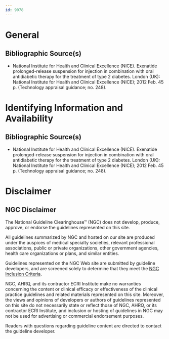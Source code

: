 ```yaml
---
id: 9078
---
```


# General

## Bibliographic Source(s)

- National Institute for Health and Clinical Excellence (NICE). Exenatide prolonged-release suspension for injection in combination with oral antidiabetic therapy for the treatment of type 2 diabetes. London (UK): National Institute for Health and Clinical Excellence (NICE); 2012 Feb. 45 p. (Technology appraisal guidance; no. 248).

# Identifying Information and Availability

## Bibliographic Source(s)

- National Institute for Health and Clinical Excellence (NICE). Exenatide prolonged-release suspension for injection in combination with oral antidiabetic therapy for the treatment of type 2 diabetes. London (UK): National Institute for Health and Clinical Excellence (NICE); 2012 Feb. 45 p. (Technology appraisal guidance; no. 248).

# Disclaimer

## NGC Disclaimer

The National Guideline Clearinghouse™ (NGC) does not develop, produce, approve, or endorse the guidelines represented on this site.

All guidelines summarized by NGC and hosted on our site are produced under the auspices of medical specialty societies, relevant professional associations, public or private organizations, other government agencies, health care organizations or plans, and similar entities.

Guidelines represented on the NGC Web site are submitted by guideline developers, and are screened solely to determine that they meet the [NGC Inclusion Criteria](/help-and-about/summaries/inclusion-criteria).

NGC, AHRQ, and its contractor ECRI Institute make no warranties concerning the content or clinical efficacy or effectiveness of the clinical practice guidelines and related materials represented on this site. Moreover, the views and opinions of developers or authors of guidelines represented on this site do not necessarily state or reflect those of NGC, AHRQ, or its contractor ECRI Institute, and inclusion or hosting of guidelines in NGC may not be used for advertising or commercial endorsement purposes.

Readers with questions regarding guideline content are directed to contact the guideline developer.

